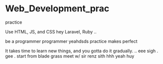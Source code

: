 # Web_Development_prac
practice

Use HTML, JS, and CSS
 hey
Laravel, Ruby ..

be a programmer programmer
 yeahdsds
practice makes perfect

It takes time to learn new things, and you gotta do it gradually.
..
 eee 
sigh
. gee . start from blade grass meet w/ sir renz
sith
hhh
yeah
huy
